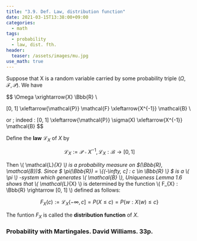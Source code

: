 ```yaml
---
title: "3.9. Def. Law, distribution function"
date: 2021-03-15T13:38:00+09:00
categories:
  - math
tags:
  - probability 
  - law, dist. fth.
header:
  teaser: /assets/images/mu.jpg
use_math: true
---
```


Suppose that X is a random variable carried by some probability triple $(\Omega, \mathcal{F}, \mathcal{P})$. We have

$$ 
\Omega \xrightarrow{X} \Bbb{R} \\

[0, 1] \xleftarrow{\mathcal{P}} \mathcal{F} \xleftarrow{X^{-1}} \mathcal{B} \\

or \; indeed \: [0, 1] \xleftarrow{\mathcal{P}} \sigma(X) \xleftarrow{X^{-1}} \mathcal{B}
$$

Define the **law** $\mathcal{L}_{X}$ of $X$ by

$$
\mathcal{L}_{X} := \mathcal{P} \circ X^{-1},  \mathcal{L}_{X} : \mathcal{B} \rightarrow [0, 1]
$$

Then \\( \mathcal{L}_{X} \\) is a probability measure on $(\Bbb{R}, \mathcal{B})$. Since $
\pi(\Bbb{R}) = \\{(-\infty, c] : c \in \Bbb{R} \\} $ is a \\( \pi \\) -system which generates \\( \mathcal{B} \\), Uniqueness Lemma 1.6 shows that \\( \mathcal{L}_{X} \\) is determined by the function \\( F_{X} : \Bbb{R} \rightarrow [0, 1] \\) defined as follows:

$$
F_{X}(c) := \mathcal{L}_{X}(-\infty, c] = P(X \leq c) = P \{w : X(w) \leq c \} 
$$

The funtion $F_{X}$ is called the **distribution function** of $X$.

### Probability with Martingales. David Williams. 33p.  